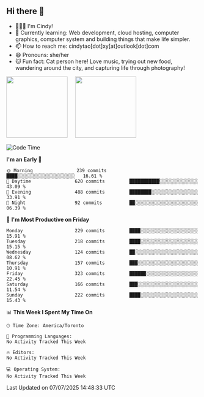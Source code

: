 ## Hi there 👋

<!--
**xinyue296/xinyue296** is a ✨ _special_ ✨ repository because its `README.md` (this file) appears on your GitHub profile.

Here are some ideas to get you started:

- 🔭 I’m currently working on ...
- 🌱 I’m currently learning ...
- 👯 I’m looking to collaborate on ...
- 🤔 I’m looking for help with ...
- 💬 Ask me about ...
- 📫 How to reach me: ...
- 😄 Pronouns: ...
- ⚡ Fun fact: ...
-->
- 👩🏻‍💻 I'm Cindy!
- 🌱 Currently learning: Web development, cloud hosting, computer graphics, computer system and building things that make life simpler.
- 📫 How to reach me: cindytao[dot]xy[at]outlook[dot]com
- 😄 Pronouns: she/her
- 🐱 Fun fact: Cat person here! Love music, trying out new food, wandering around the city, and capturing life through photography!

<!--Github Status: start-->
<div align="left">
  <img height="160em" src="https://github-readme-stats-topaz-two-25.vercel.app/api?username=xinyue296&theme=react&show_icons=true&count_private=true&include_orgs=true&hide=contribs,issues" />
    &nbsp;&nbsp;&nbsp;
  <img height="160em" src="https://github-readme-stats-cindy-taos-projects.vercel.app/api/top-langs/?username=xinyue296&theme=react&count_private=true&include_orgs=true&layout=compact" />
</div>
<!-- Github Status: end-->

<!--START_SECTION:waka-->
![Code Time](http://img.shields.io/badge/Code%20Time-294%20hrs%2036%20mins-blue)

**I'm an Early 🐤** 

```text
🌞 Morning                239 commits         ████░░░░░░░░░░░░░░░░░░░░░   16.61 % 
🌆 Daytime                620 commits         ███████████░░░░░░░░░░░░░░   43.09 % 
🌃 Evening                488 commits         ████████░░░░░░░░░░░░░░░░░   33.91 % 
🌙 Night                  92 commits          ██░░░░░░░░░░░░░░░░░░░░░░░   06.39 % 
```
📅 **I'm Most Productive on Friday** 

```text
Monday                   229 commits         ████░░░░░░░░░░░░░░░░░░░░░   15.91 % 
Tuesday                  218 commits         ████░░░░░░░░░░░░░░░░░░░░░   15.15 % 
Wednesday                124 commits         ██░░░░░░░░░░░░░░░░░░░░░░░   08.62 % 
Thursday                 157 commits         ███░░░░░░░░░░░░░░░░░░░░░░   10.91 % 
Friday                   323 commits         ██████░░░░░░░░░░░░░░░░░░░   22.45 % 
Saturday                 166 commits         ███░░░░░░░░░░░░░░░░░░░░░░   11.54 % 
Sunday                   222 commits         ████░░░░░░░░░░░░░░░░░░░░░   15.43 % 
```


📊 **This Week I Spent My Time On** 

```text
🕑︎ Time Zone: America/Toronto

💬 Programming Languages: 
No Activity Tracked This Week

🔥 Editors: 
No Activity Tracked This Week

💻 Operating System: 
No Activity Tracked This Week
```


 Last Updated on 07/07/2025 14:48:33 UTC
<!--END_SECTION:waka-->
